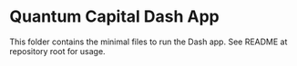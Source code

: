 # Quantum Capital Dash App

This folder contains the minimal files to run the Dash app. See README at repository root for usage.
